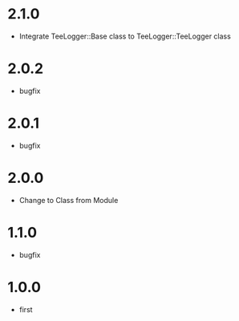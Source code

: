 # 2.1.0
- Integrate TeeLogger::Base class to TeeLogger::TeeLogger class

# 2.0.2
- bugfix

# 2.0.1
- bugfix

# 2.0.0
- Change to Class from Module

# 1.1.0
- bugfix

# 1.0.0
- first
